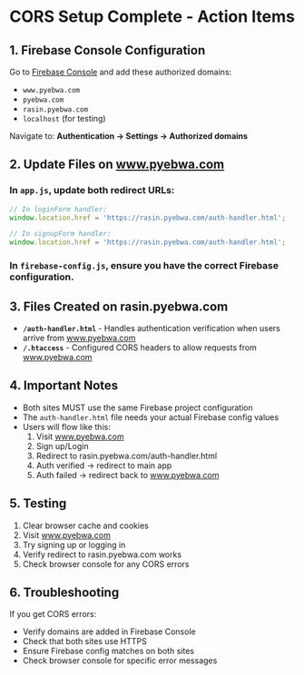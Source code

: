 # CORS Setup Complete - Action Items

## 1. Firebase Console Configuration

Go to [Firebase Console](https://console.firebase.google.com) and add these authorized domains:

- `www.pyebwa.com`
- `pyebwa.com`
- `rasin.pyebwa.com`
- `localhost` (for testing)

Navigate to: **Authentication → Settings → Authorized domains**

## 2. Update Files on www.pyebwa.com

### In `app.js`, update both redirect URLs:

```javascript
// In loginForm handler:
window.location.href = 'https://rasin.pyebwa.com/auth-handler.html';

// In signupForm handler:
window.location.href = 'https://rasin.pyebwa.com/auth-handler.html';
```

### In `firebase-config.js`, ensure you have the correct Firebase configuration.

## 3. Files Created on rasin.pyebwa.com

- **`/auth-handler.html`** - Handles authentication verification when users arrive from www.pyebwa.com
- **`/.htaccess`** - Configured CORS headers to allow requests from www.pyebwa.com

## 4. Important Notes

- Both sites MUST use the same Firebase project configuration
- The `auth-handler.html` file needs your actual Firebase config values
- Users will flow like this:
  1. Visit www.pyebwa.com
  2. Sign up/Login
  3. Redirect to rasin.pyebwa.com/auth-handler.html
  4. Auth verified → redirect to main app
  5. Auth failed → redirect back to www.pyebwa.com

## 5. Testing

1. Clear browser cache and cookies
2. Visit www.pyebwa.com
3. Try signing up or logging in
4. Verify redirect to rasin.pyebwa.com works
5. Check browser console for any CORS errors

## 6. Troubleshooting

If you get CORS errors:
- Verify domains are added in Firebase Console
- Check that both sites use HTTPS
- Ensure Firebase config matches on both sites
- Check browser console for specific error messages